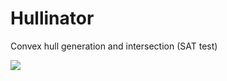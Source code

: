 Hullinator
==========

Convex hull generation and intersection (SAT test)

<img src="https://github-camo.global.ssl.fastly.net/bfab005c3fe72ebf8d3bd83b62cfde5373b1e4d0/687474703a2f2f692e696d6775722e636f6d2f485941796374622e706e67" />
